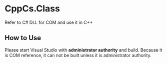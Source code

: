 # CppCs.Class
Refer to C# DLL for COM and use it in C++

## How to Use

Please start Visual Studio with **administrator authority** and build. Because it is COM reference, it can not be built unless it is administrator authority.